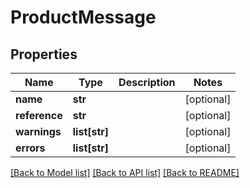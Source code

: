 # ProductMessage

## Properties
Name | Type | Description | Notes
------------ | ------------- | ------------- | -------------
**name** | **str** |  | [optional] 
**reference** | **str** |  | [optional] 
**warnings** | **list[str]** |  | [optional] 
**errors** | **list[str]** |  | [optional] 

[[Back to Model list]](../README.md#documentation-for-models) [[Back to API list]](../README.md#documentation-for-api-endpoints) [[Back to README]](../README.md)


